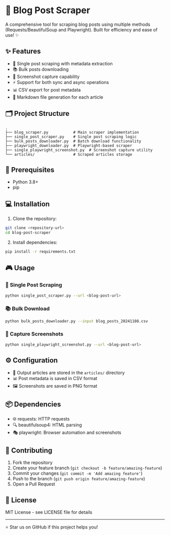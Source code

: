 # 🤖 Blog Post Scraper

A comprehensive tool for scraping blog posts using multiple methods (Requests/BeautifulSoup and Playwright). Built for efficiency and ease of use! ✨

## ✨ Features

- 📝 Single post scraping with metadata extraction
- 📚 Bulk posts downloading
- 📸 Screenshot capture capability
- ⚡ Support for both sync and async operations
- 📊 CSV export for post metadata
- 📄 Markdown file generation for each article

## 🗂️ Project Structure

```
.
├── blog_scraper.py           # Main scraper implementation
├── single_post_scraper.py    # Single post scraping logic
├── bulk_posts_downloader.py  # Batch download functionality
├── playwright_downloader.py  # Playwright-based scraper
├── single_playwright_screenshot.py  # Screenshot capture utility
└── articles/                 # Scraped articles storage
```

## 🚀 Prerequisites

- Python 3.8+
- pip

## 💻 Installation

1. Clone the repository:
```bash
git clone <repository-url>
cd blog-post-scraper
```

2. Install dependencies:
```bash
pip install -r requirements.txt
```

## 🎮 Usage

### 📝 Single Post Scraping
```bash
python single_post_scraper.py --url <blog-post-url>
```

### 📚 Bulk Download
```bash
python bulk_posts_downloader.py --input blog_posts_20241108.csv
```

### 📸 Capture Screenshots
```bash
python single_playwright_screenshot.py --url <blog-post-url>
```

## ⚙️ Configuration

- 📁 Output articles are stored in the `articles/` directory
- 📊 Post metadata is saved in CSV format
- 🖼️ Screenshots are saved in PNG format

## 📦 Dependencies

- 🌐 requests: HTTP requests
- 🔍 beautifulsoup4: HTML parsing
- 🎭 playwright: Browser automation and screenshots

## 🤝 Contributing

1. Fork the repository
2. Create your feature branch (`git checkout -b feature/amazing-feature`)
3. Commit your changes (`git commit -m 'Add amazing feature'`)
4. Push to the branch (`git push origin feature/amazing-feature`)
5. Open a Pull Request

## 📄 License

MIT License - see LICENSE file for details

---
⭐ Star us on GitHub if this project helps you!